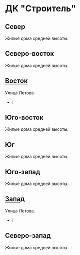 # ДК "Строитель"

## Север

Жилые дома средней высоты.

## Северо-восток

Жилые дома средней высоты.

## [Восток](./590095.md)

Улица Летова.

* I

## Юго-восток

Жилые дома средней высоты.

## Юг

Жилые дома средней высоты.

## Юго-запад

Жилые дома средней высоты.

## [Запад](./575105.md)

Улица Летова.

* I

## Северо-запад

Жилые дома средней высоты.
